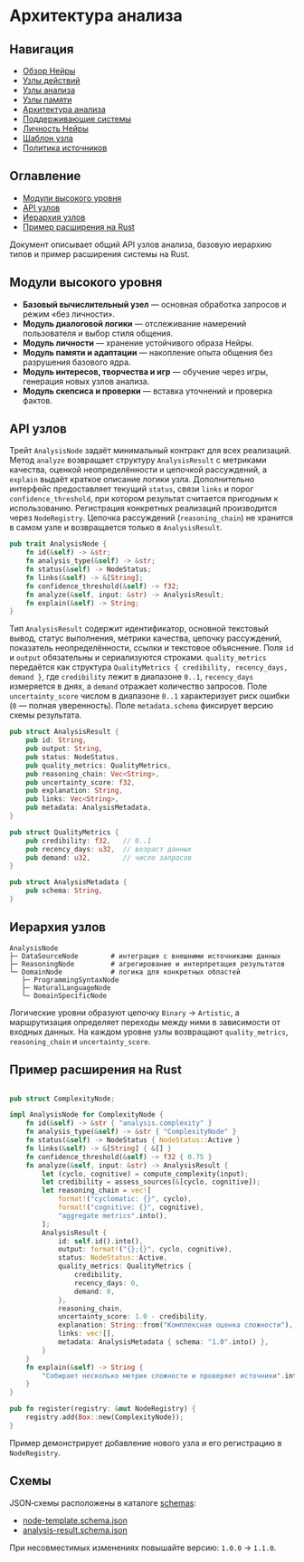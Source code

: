 # Архитектура анализа

## Навигация
- [Обзор Нейры](README.md)
- [Узлы действий](action-nodes.md)
- [Узлы анализа](analysis-nodes.md)
- [Узлы памяти](memory-nodes.md)
- [Архитектура анализа](analysis-architecture.md)
- [Поддерживающие системы](support-systems.md)
- [Личность Нейры](personality.md)
- [Шаблон узла](node-template.md)
- [Политика источников](source-policy.md)

## Оглавление
- [Модули высокого уровня](#модули-высокого-уровня)
- [API узлов](#api-узлов)
- [Иерархия узлов](#иерархия-узлов)
- [Пример расширения на Rust](#пример-расширения-на-rust)


Документ описывает общий API узлов анализа, базовую иерархию типов и пример расширения системы на Rust.

## Модули высокого уровня

- **Базовый вычислительный узел** — основная обработка запросов и режим «без личности».
- **Модуль диалоговой логики** — отслеживание намерений пользователя и выбор стиля общения.
- **Модуль личности** — хранение устойчивого образа Нейры.
- **Модуль памяти и адаптации** — накопление опыта общения без разрушения базового ядра.
- **Модуль интересов, творчества и игр** — обучение через игры, генерация новых узлов анализа.
- **Модуль скепсиса и проверки** — вставка уточнений и проверка фактов.


## API узлов

Трейт `AnalysisNode` задаёт минимальный контракт для всех реализаций. Метод `analyze` возвращает структуру `AnalysisResult` с метриками качества, оценкой неопределённости и цепочкой рассуждений, а `explain` выдаёт краткое описание логики узла. Дополнительно интерфейс предоставляет текущий `status`, связи `links` и порог `confidence_threshold`, при котором результат считается пригодным к использованию. Регистрация конкретных реализаций производится через `NodeRegistry`. Цепочка рассуждений (`reasoning_chain`) не хранится в самом узле и возвращается только в `AnalysisResult`.

```rust
pub trait AnalysisNode {
    fn id(&self) -> &str;
    fn analysis_type(&self) -> &str;
    fn status(&self) -> NodeStatus;
    fn links(&self) -> &[String];
    fn confidence_threshold(&self) -> f32;
    fn analyze(&self, input: &str) -> AnalysisResult;
    fn explain(&self) -> String;
}
```

Тип `AnalysisResult` содержит идентификатор, основной текстовый вывод, статус выполнения, метрики качества, цепочку рассуждений, показатель неопределённости, ссылки и текстовое объяснение. Поля `id` и `output` обязательны и сериализуются строками. `quality_metrics` передаётся как структура `QualityMetrics { credibility, recency_days, demand }`, где `credibility` лежит в диапазоне `0..1`, `recency_days` измеряется в днях, а `demand` отражает количество запросов. Поле `uncertainty_score` числом в диапазоне `0..1` характеризует риск ошибки (`0` — полная уверенность). Поле `metadata.schema` фиксирует версию схемы результата.

```rust
pub struct AnalysisResult {
    pub id: String,
    pub output: String,
    pub status: NodeStatus,
    pub quality_metrics: QualityMetrics,
    pub reasoning_chain: Vec<String>,
    pub uncertainty_score: f32,
    pub explanation: String,
    pub links: Vec<String>,
    pub metadata: AnalysisMetadata,
}

pub struct QualityMetrics {
    pub credibility: f32,   // 0..1
    pub recency_days: u32,  // возраст данных
    pub demand: u32,        // число запросов
}

pub struct AnalysisMetadata {
    pub schema: String,
}
```

## Иерархия узлов

```text
AnalysisNode
├─ DataSourceNode        # интеграция с внешними источниками данных
├─ ReasoningNode         # агрегирование и интерпретация результатов
└─ DomainNode            # логика для конкретных областей
   ├─ ProgrammingSyntaxNode
   ├─ NaturalLanguageNode
   └─ DomainSpecificNode
```

Логические уровни образуют цепочку `Binary` → `Artistic`, а маршрутизация определяет переходы между ними в зависимости от входных данных.
На каждом уровне узлы возвращают `quality_metrics`, `reasoning_chain` и `uncertainty_score`.

## Пример расширения на Rust

```rust

pub struct ComplexityNode;

impl AnalysisNode for ComplexityNode {
    fn id(&self) -> &str { "analysis.complexity" }
    fn analysis_type(&self) -> &str { "ComplexityNode" }
    fn status(&self) -> NodeStatus { NodeStatus::Active }
    fn links(&self) -> &[String] { &[] }
    fn confidence_threshold(&self) -> f32 { 0.75 }
    fn analyze(&self, input: &str) -> AnalysisResult {
        let (cyclo, cognitive) = compute_complexity(input);
        let credibility = assess_sources(&[cyclo, cognitive]);
        let reasoning_chain = vec![
            format!("cyclomatic: {}", cyclo),
            format!("cognitive: {}", cognitive),
            "aggregate metrics".into(),
        ];
        AnalysisResult {
            id: self.id().into(),
            output: format!("{};{}", cyclo, cognitive),
            status: NodeStatus::Active,
            quality_metrics: QualityMetrics {
                credibility,
                recency_days: 0,
                demand: 0,
            },
            reasoning_chain,
            uncertainty_score: 1.0 - credibility,
            explanation: String::from("Комплексная оценка сложности"),
            links: vec![],
            metadata: AnalysisMetadata { schema: "1.0".into() },
        }
    }
    fn explain(&self) -> String {
        "Собирает несколько метрик сложности и проверяет источники".into()
    }
}

pub fn register(registry: &mut NodeRegistry) {
    registry.add(Box::new(ComplexityNode));
}
```

Пример демонстрирует добавление нового узла и его регистрацию в `NodeRegistry`.

## Схемы

JSON‑схемы расположены в каталоге [schemas](schemas):
- [node-template.schema.json](schemas/node-template.schema.json)
- [analysis-result.schema.json](schemas/analysis-result.schema.json)

При несовместимых изменениях повышайте версию: `1.0.0` → `1.1.0`.
